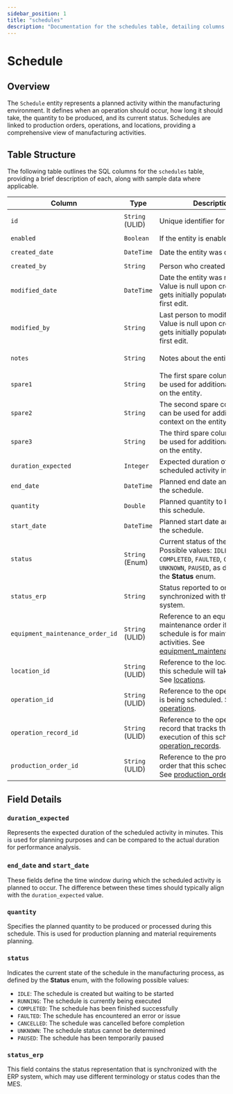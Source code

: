 ```yaml
---
sidebar_position: 1
title: "schedules"
description: "Documentation for the schedules table, detailing columns and constraints in the database schema."
---
```


# Schedule

## Overview

The `Schedule` entity represents a planned activity within the manufacturing environment. It defines when an operation should occur, how long it should take, the quantity to be produced, and its current status. Schedules are linked to production orders, operations, and locations, providing a comprehensive view of manufacturing activities.

## Table Structure

The following table outlines the SQL columns for the `schedules` table, providing a brief description of
each, along with sample data where applicable.

| Column                           | Type            | Description                                                                                                                                                                     | Example                             |
|----------------------------------|-----------------|---------------------------------------------------------------------------------------------------------------------------------------------------------------------------------|-------------------------------------|
| `id`                             | `String` (ULID) | Unique identifier for the entity.                                                                                                                                               | `01JAP8RJBN-8ZTPXSGY-J9GSDPE1`      |
| `enabled`                        | `Boolean`       | If the entity is enabled or not.                                                                                                                                                | `true`                              |
| `created_date`                   | `DateTime`      | Date the entity was created.                                                                                                                                                    | `2024-12-31T19:48:44Z`              |
| `created_by`                     | `String`        | Person who created the entity.                                                                                                                                                  | `TamakiMES`                         |
| `modified_date`                  | `DateTime`      | Date the entity was modified. Value is null upon creation, and gets initially populated upon the first edit.                                                                    | `2024-12-31T19:48:44Z`              |
| `modified_by`                    | `String`        | Last person to modify the entity. Value is null upon creation, and gets initially populated upon the first edit.                                                                | `TamakiMES`                         |
| `notes`                          | `String`        | Notes about the entity.                                                                                                                                                         | `This entity has these extra notes` |
| `spare1`                         | `String`        | The first spare column that can be used for additional context on the entity.                                                                                                   | `some extra context 1`              |
| `spare2`                         | `String`        | The second spare column that can be used for additional context on the entity.                                                                                                  | `some extra context 2`              |
| `spare3`                         | `String`        | The third spare column that can be used for additional context on the entity.                                                                                                   | `some extra context 3`              |
| `duration_expected`              | `Integer`       | Expected duration of the scheduled activity in minutes.                                                                                                                         | `240`                               |
| `end_date`                       | `DateTime`      | Planned end date and time for the schedule.                                                                                                                                     | `2025-01-01T19:48:44Z`              |
| `quantity`                       | `Double`        | Planned quantity to be during this schedule.                                                                                                                                    | `500.0`                             |
| `start_date`                     | `DateTime`      | Planned start date and time for the schedule.                                                                                                                                   | `2024-12-31T19:48:44Z`              |
| `status`                         | `String` (Enum) | Current status of the schedule. Possible values: `IDLE`, `RUNNING`, `COMPLETED`, `FAULTED`, `CANCELLED`, `UNKNOWN`, `PAUSED`, as defined by the **Status** enum.                | `RUNNING`                           |
| `status_erp`                     | `String`        | Status reported to or synchronized with the ERP system.                                                                                                                         | `PLANNED`                           |
| `equipment_maintenance_order_id` | `String` (ULID) | Reference to an equipment maintenance order if this schedule is for maintenance activities. See [equipment_maintenance_orders](../equipment-model/equipment-maintenance-order). | `01JAP8RJBN-9ZTPXSGY-K9GSDPE2`      |
| `location_id`                    | `String` (ULID) | Reference to the location where this schedule will take place. See [locations](../location-model/location).                                                                     | `01JAP8RJBN-8ZTPXSGY-J9GSDPE1`      |
| `operation_id`                   | `String` (ULID) | Reference to the operation that is being scheduled. See [operations](../operation-model/operation).                                                                             | `01JAP8RJBN-8ZTPXSGY-J9GSDPE1`      |
| `operation_record_id`            | `String` (ULID) | Reference to the operation record that tracks the actual execution of this schedule. See [operation_records](../operation-model/operation-record).                              | `01JAP8RJBN-8ZTPXSGY-J9GSDPE1`      |
| `production_order_id`            | `String` (ULID) | Reference to the production order that this schedule fulfills. See [production_orders](../production-order-model/production-order).                                             | `01JAP8R5RT-3FPXQABY-7KQZT6VF`      |

## Field Details

### `duration_expected`

Represents the expected duration of the scheduled activity in minutes. This is used for planning purposes and can be compared to the actual duration for performance analysis.

### `end_date` and `start_date`

These fields define the time window during which the scheduled activity is planned to occur. The difference between these times should typically align with the `duration_expected` value.

### `quantity`

Specifies the planned quantity to be produced or processed during this schedule. This is used for production planning and material requirements planning.

### `status`

Indicates the current state of the schedule in the manufacturing process, as defined by the **Status** enum, with the following possible values:

- `IDLE`: The schedule is created but waiting to be started
- `RUNNING`: The schedule is currently being executed
- `COMPLETED`: The schedule has been finished successfully
- `FAULTED`: The schedule has encountered an error or issue
- `CANCELLED`: The schedule was cancelled before completion
- `UNKNOWN`: The schedule status cannot be determined
- `PAUSED`: The schedule has been temporarily paused

### `status_erp`

This field contains the status representation that is synchronized with the ERP system, which may use different terminology or status codes than the MES.
